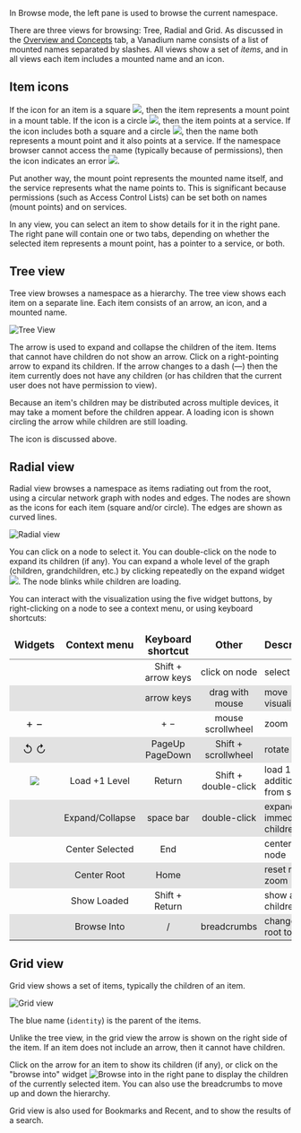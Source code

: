In Browse mode, the left pane is used to browse the current namespace.

There are three views for browsing: Tree, Radial and Grid.
As discussed in the [Overview and Concepts](#/help/main) tab,
a Vanadium name consists of a list of mounted names separated by slashes.
All views show a set of *items*, and in all views each item includes a
mounted name and an icon.

Item icons
----------

If the icon for an item is a square
<img src="helpimg/square.png" style="border:none" />,
then the item represents a mount point in a mount table.
If the icon is a circle
<img src="helpimg/circle.png" style="border:none" />,
then the item points at a service.
If the icon includes both a square and a circle
<img src="helpimg/squarecircle.png" style="border:none" />,
then the name both represents a mount point and it also points at a service.
If the namespace browser cannot access the name
(typically because of permissions), then the icon indicates an error
<img src="helpimg/inaccessible.png" style="border:none" />.

Put another way, the mount point represents the mounted name itself,
and the service represents what the name points to.
This is significant because permissions (such as Access Control Lists)
can be set both on names (mount points) and on services.

In any view, you can select an item to show details for it in the right pane.
The right pane will contain one or two tabs, depending on whether the selected
item represents a mount point, has a pointer to a service, or both.

Tree view
---------

Tree view browses a namespace as a hierarchy.
The tree view shows each item on a separate line.
Each item consists of an arrow, an icon, and a mounted name.

![Tree View](helpimg/tree.png)

The arrow is used to expand and collapse the children of the item.
Items that cannot have children do not show an arrow.
Click on a right-pointing arrow to expand its children.
If the arrow changes to a dash (&mdash;)
then the item currently does not have any children
(or has children that the current user does not have permission to view).

Because an item's children may be distributed across multiple devices,
it may take a moment before the children appear.
A loading icon is shown circling the arrow while children are still loading.

The icon is discussed above.

Radial view
--------------

Radial view browses a namespace as items radiating out from the root,
using a circular network graph with nodes and edges.
The nodes are shown as the icons for each item (square and/or circle).
The edges are shown as curved lines.

![Radial view](helpimg/radial.png)

You can click on a node to select it.
You can double-click on the node to expand its children (if any).
You can expand a whole level of the graph (children, grandchildren, etc.)
by clicking repeatedly on the expand widget
<img src="helpimg/unfold-more.png" style="border:none" />.
The node blinks while children are loading.

You can interact with the visualization using the five widget buttons,
by right-clicking on a node to see a context menu,
or using keyboard shortcuts:

<style>
thead td { font-weight: bold; font-size: 1.1em; border-bottom: solid gray 1px; }
table tr:nth-child(even) { background-color: rgba(220, 220, 220, 0.8); }
td.big { font-size: 1.2em; }
td:nth-child(1), td:nth-child(2), td:nth-child(3), td:nth-child(4) { text-align: center; }
td:nth-child(5) { padding-left: 5px; }
</style>
<table>
  <thead>
    <tr><td>Widgets</td><td>Context menu</td><td>Keyboard shortcut</td><td>Other</td><td>Description</td></tr>
  </thead>
  <tr><td></td><td></td><td>Shift + arrow keys</td><td>click on node</td><td>select item</td></tr>
  <tr><td></td><td></td><td>arrow keys</td><td>drag with mouse</td><td>move visualization</tr>
  <tr><td class="big">+ &minus;</td><td></td><td>+ &minus;</td><td>mouse scrollwheel</td><td>zoom</td></tr>
  <tr><td class="big">&#8634; &#8635;</td><td></td><td>PageUp PageDown</td><td>Shift + scrollwheel</td><td>rotate</td></tr>
  <tr><td><img src="helpimg/unfold-more.png" style="border:none"></td><td>Load +1 Level</td><td>Return</td><td>Shift + double-click</td><td>load 1 additional level, from selection</tr>
  <tr><td></td><td>Expand/Collapse</td><td>space bar</td><td>double-click</td><td>expand/collapse immediate children</tr>
  <tr><td></td><td>Center Selected</td><td>End</td><td></td><td>center selected node</tr>
  <tr><td></td><td>Center Root</td><td>Home</td><td></td><td>reset rotate and zoom</td></tr>
  <tr><td></td><td>Show Loaded</td><td>Shift + Return</td><td></td><td>show all loaded children</tr>
  <tr><td></td><td>Browse Into</td><td>/</td><td>breadcrumbs</td><td>change current root to selection</tr>
</table>

Grid view
---------

Grid view shows a set of items, typically the children of an item.

![Grid view](helpimg/grid.png)

The blue name (`identity`) is the parent of the items.

Unlike the tree view, in the grid view the arrow is shown on the right
side of the item.
If an item does not include an arrow, then it cannot have children.

Click on the arrow for an item to show its children (if any),
or click on the "browse into" widget
![Browse into](helpimg/browseInto.png) in the right pane to display
the children of the currently selected item.
You can also use the breadcrumbs to move up and down the hierarchy.

Grid view is also used for Bookmarks and Recent, and to show the results
of a search.
<p>&nbsp;</p>
